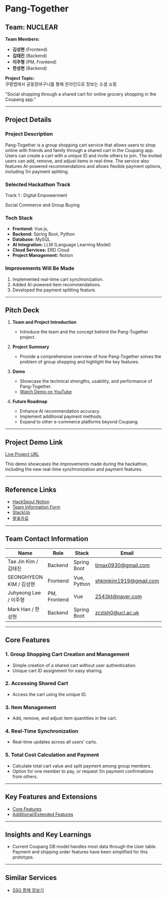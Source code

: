 # Pang-Together

## Team: NUCLEAR

**Team Members:**  
- **김성현** (Frontend)  
- **김태진** (Backend)  
- **이주형** (PM, Frontend)  
- **한성현** (Backend)  

**Project Topic:**  
쿠팡앱에서 공동장바구니를 통해 온라인으로 장보는 소셜 쇼핑

"Social shopping through a shared cart for online grocery shopping in the Coupang app."

---

## Project Details

### Project Description

Pang-Together is a group shopping cart service that allows users to shop online with friends and family through a shared cart in the Coupang app. Users can create a cart with a unique ID and invite others to join. The invited users can add, remove, and adjust items in real-time. The service also features AI-powered recommendations and allows flexible payment options, including 1/n payment splitting.

### Selected Hackathon Track
Track 1 : Digital Empowerment 

Social Commerce and Group Buying

### Tech Stack
- **Frontend:** Vue.js, 
- **Backend:** Spring Boot, Python
- **Database:** MySQL
- **AI Integration:** LLM (Language Learning Model)
- **Cloud Services:** ERD Cloud
- **Project Management:** Notion

### Improvements Will Be Made
1. Implemented real-time cart synchronization.
2. Added AI-powered item recommendations.
3. Developed the payment splitting feature.

---

## Pitch Deck

1. **Team and Project Introduction**
    - Introduce the team and the concept behind the Pang-Together project.

2. **Project Summary**
    - Provide a comprehensive overview of how Pang-Together solves the problem of group shopping and highlight the key features.
  
3. **Demo**
    - Showcase the technical strengths, usability, and performance of Pang-Together.  
    - [Watch Demo on YouTube](https://www.youtube.com/your-demo-link)

4. **Future Roadmap**
    - Enhance AI recommendation accuracy.
    - Implement additional payment methods.
    - Expand to other e-commerce platforms beyond Coupang.

---

## Project Demo Link

[Live Project URL](http://youtube.com/watch?v=0jYyDYt9-2g&feature=youtu.be)

This demo showcases the improvements made during the hackathon, including the new real-time synchronization and payment features.

---

## Reference Links

- [HackSeoul Notion](https://www.notion.so/Participant-s-Checklist-782c9d49c478490bb241ba2c4bcc67a8?pvs=21)
- [Team Information Form](https://web.miniextensions.com/vylZx2ioaKRIcuGAE5e9)
- [StackUp](https://stackup.dev/)
- [발표자료](https://www.canva.com/design/DAGO0GS9Uzo/JWtmdKXai4NOw3u-g1WLIQ/edit?utm_content=DAGO0GS9Uzo&utm_campaign=designshare&utm_medium=link2&utm_source=sharebutton)

---

## Team Contact Information

| Name                    | Role           | Stack       | Email                      | StackUp | ERD Cloud   |
|-------------------------|----------------|-------------|----------------------------|---------|-------------|
| Tae Jin Kim / 김태진    | Backend        | Spring Boot | tjmax0930@gmail.com        | kin7566 |             |
| SEONGHYEON KIM / 김성현  | Frontend       | Vue, Python | shkimkim1919@gmail.com     | ksh0522 |             |
| Juhyeong Lee / 이주형   | PM, Frontend   | Vue         | 2543kt@naver.com           | 2543kt  | juhyeonglee |
| Mark Han / 한성현       | Backend        | Spring Boot | zczlsh0@ucl.ac.uk          | mark1346|             |

---

## Core Features

### 1. Group Shopping Cart Creation and Management
- Simple creation of a shared cart without user authentication.
- Unique cart ID assignment for easy sharing.

### 2. Accessing Shared Cart
- Access the cart using the unique ID.

### 3. Item Management
- Add, remove, and adjust item quantities in the cart.

### 4. Real-Time Synchronization
- Real-time updates across all users’ carts.

### 5. Total Cost Calculation and Payment
- Calculate total cart value and split payment among group members.
- Option for one member to pay, or request 1/n payment confirmations from others.

---

## Key Features and Extensions

- [Core Features](https://www.notion.so/37bc9da70aae4463862e003a2dc2408e?pvs=21)
- [Additional/Extended Features](https://www.notion.so/837504d780b04d379345229bd7f99748?pvs=21)

---

## Insights and Key Learnings

- Current Coupang DB model handles most data through the User table. Payment and shipping order features have been simplified for this prototype.

---

## Similar Services

- [SSG 함께 장보기](https://event.ssg.com/m/eventDetail.ssg?nevntId=1000000000826&domainSiteNo=7018)
